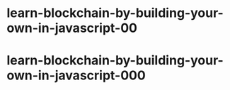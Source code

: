 # learn-blockchain-by-building-your-own-in-javascript-00
# learn-blockchain-by-building-your-own-in-javascript-000
